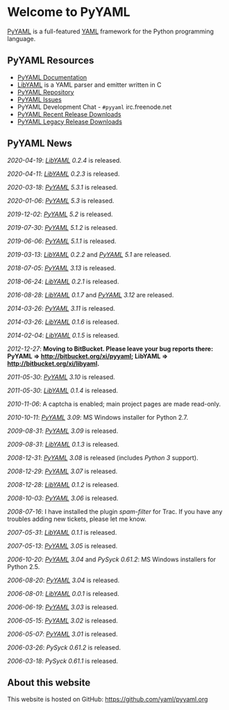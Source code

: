 # Welcome to PyYAML

[PyYAML](http://pyyaml.org/wiki/PyYAML) is a full-featured
[YAML](http://yaml.org/) framework for the Python programming language.

## PyYAML Resources

* [PyYAML Documentation](/wiki/PyYAMLDocumentation)
* [LibYAML](/wiki/LibYAML) is a YAML parser and emitter written in C
* [PyYAML Repository](https://github.com/yaml/pyyaml/)
* [PyYAML Issues](https://github.com/yaml/pyyaml/issues/)
* PyYAML Development Chat - `#pyyaml` irc.freenode.net
* [PyYAML Recent Release Downloads](/download/pyyaml)
* [PyYAML Legacy Release Downloads](/download/pyyaml-legacy)

## PyYAML News

_2020-04-19_: *[LibYAML](/wiki/LibYAML) 0.2.4* is released.

_2020-04-11_: *[LibYAML](/wiki/LibYAML) 0.2.3* is released.

_2020-03-18_: *[PyYAML](/wiki/PyYAML) 5.3.1* is released.

_2020-01-06_: *[PyYAML](/wiki/PyYAML) 5.3* is released.

_2019-12-02_: *[PyYAML](/wiki/PyYAML) 5.2* is released.

_2019-07-30_: *[PyYAML](/wiki/PyYAML) 5.1.2* is released.

_2019-06-06_: *[PyYAML](/wiki/PyYAML) 5.1.1* is released.

_2019-03-13_: *[LibYAML](/wiki/LibYAML) 0.2.2* and *[PyYAML](/wiki/PyYAML) 5.1* are released.

_2018-07-05_: *[PyYAML](/wiki/PyYAML) 3.13* is released.

_2018-06-24_: *[LibYAML](/wiki/LibYAML) 0.2.1* is released.

_2016-08-28_: *[LibYAML](/wiki/LibYAML) 0.1.7* and *[PyYAML](/wiki/PyYAML) 3.12* are released.

_2014-03-26_: *[PyYAML](/wiki/PyYAML) 3.11* is released.

_2014-03-26_: *[LibYAML](/wiki/LibYAML) 0.1.6* is released.

_2014-02-04_: *[LibYAML](/wiki/LibYAML) 0.1.5* is released.

_2012-12-27_: **Moving to BitBucket.  Please leave your bug reports there: PyYAML => <http://bitbucket.org/xi/pyyaml>; LibYAML => <http://bitbucket.org/xi/libyaml>.**

_2011-05-30_: *[PyYAML](/wiki/PyYAML) 3.10* is released.

_2011-05-30_: *[LibYAML](/wiki/LibYAML) 0.1.4* is released.

_2010-11-06_: A captcha is enabled; main project pages are made read-only.

_2010-10-11_: *[PyYAML](/wiki/PyYAML) 3.09*: MS Windows installer for Python 2.7.

_2009-08-31_: *[PyYAML](/wiki/PyYAML) 3.09* is released.

_2009-08-31_: *[LibYAML](/wiki/LibYAML) 0.1.3* is released.

_2008-12-31_: *[PyYAML](/wiki/PyYAML) 3.08* is released (includes *Python 3* support).

_2008-12-29_: *[PyYAML](/wiki/PyYAML) 3.07* is released.

_2008-12-28_: *[LibYAML](/wiki/LibYAML) 0.1.2* is released.

_2008-10-03_: *[PyYAML](/wiki/PyYAML) 3.06* is released.

_2008-07-16_: I have installed the plugin _spam-filter_ for Trac.  If you have any troubles adding
new tickets, please let me know.

_2007-05-31_: *[LibYAML](/wiki/LibYAML) 0.1.1* is released.

_2007-05-13_: *[PyYAML](/wiki/PyYAML) 3.05* is released.

_2006-10-20_: *[PyYAML](/wiki/PyYAML) 3.04* and *PySyck 0.61.2*: MS Windows installers for Python 2.5.

_2006-08-20_: *[PyYAML](/wiki/PyYAML) 3.04* is released.

_2006-08-01_: *[LibYAML](/wiki/LibYAML) 0.0.1* is released.

_2006-06-19_: *[PyYAML](/wiki/PyYAML) 3.03* is released.

_2006-05-15_: *[PyYAML](/wiki/PyYAML) 3.02* is released.

_2006-05-07_: *[PyYAML](/wiki/PyYAML) 3.01* is released.

_2006-03-26_: *PySyck 0.61.2* is released.

_2006-03-18_: *PySyck 0.61.1* is released.

## About this website

This website is hosted on GitHub:
<a href="https://github.com/yaml/pyyaml.org">https://github.com/yaml/pyyaml.org</a>
